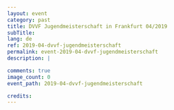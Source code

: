 ```yaml
---
layout: event
category: past
title: DVVF Jugendmeisterschaft in Frankfurt 04/2019
subTitle:
lang: de
ref: 2019-04-dvvf-jugendmeisterschaft
permalink: event-2019-04-dvvf-jugendmeisterschaft
description: |

comments: true
image_count: 0
event_path: 2019-04-dvvf-jugendmeisterschaft

credits:
---
```

